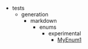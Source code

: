 - tests
    - generation
        - markdown
            - enums
                - experimental
                    - [MyEnum1](tests/generation/markdown/enums/experimental/MyEnum1.md)
